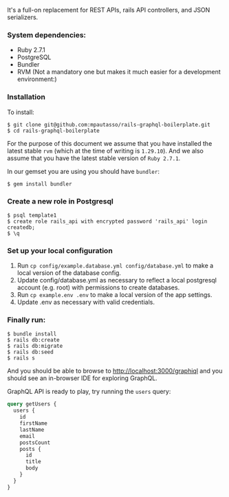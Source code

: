 It's a full-on replacement for REST APIs, rails API controllers, and JSON serializers.

### System dependencies:

* Ruby 2.7.1
* PostgreSQL
* Bundler
* RVM (Not a mandatory one but makes it much easier for a development environment:)

### Installation

To install:

    $ git clone git@github.com:mpautasso/rails-graphql-boilerplate.git
    $ cd rails-graphql-boilerplate

For the purpose of this document we assume that you have installed the latest stable `rvm` (which at the time of writing is `1.29.10`). And we also assume that you have the latest stable version of `Ruby 2.7.1`.

In our gemset you are using you should have `bundler`:

    $ gem install bundler

### Create a new role in Postgresql

    $ psql template1
    $ create role rails_api with encrypted password 'rails_api' login createdb;
    $ \q

### Set up your local configuration

1. Run `cp config/example.database.yml config/database.yml` to make a local version of the database config.
2. Update config/database.yml as necessary to reflect a local postgresql account (e.g. root) with permissions to create databases.
3. Run `cp example.env .env` to make a local version of the app settings.
4. Update .env as necessary with valid credentials.

### Finally run:

    $ bundle install
    $ rails db:create
    $ rails db:migrate
    $ rails db:seed
    $ rails s

And you should be able to browse to [http://localhost:3000/graphiql](http://localhost:3000/graphiql) and you should see an in-browser IDE for exploring GraphQL.


GraphQL API is ready to play, try running the `users` query:

```graphql
query getUsers {
  users {
    id
    firstName
    lastName
    email
    postsCount
    posts {
      id
      title
      body
    }
  }
}
```
